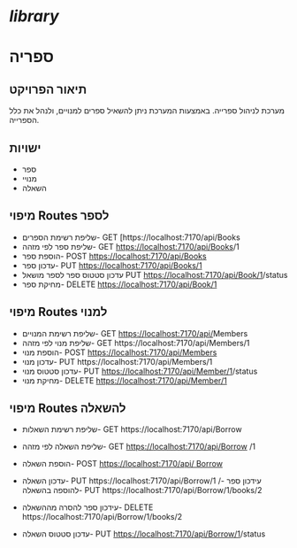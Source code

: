 # *library*

# ספריה

## תיאור הפרויקט

מערכת לניהול ספרייה. באמצעות המערכת ניתן להשאיל ספרים למנויים, ולנהל את כלל הספרייה.


## ישויות
 - ספר
 - מנויי
 - השאלה

## מיפוי Routes לספר
 

 - שליפת רשימת הספרים- GET [https://localhost:7170/api/Books
 - שליפת ספר לפי מזהה- GET
   [https://localhost:7170/api/Books](https://library.co.il/books)/1
 - הוספת ספר-  POST [https://localhost:7170/api/Books](https://api/Books%20) 
 - עדכון ספר- PUT [https://localhost:7170/api/Books/1](https://api/Books/1)
 - עדכון סטטוס ספר לספר מושאל PUT [https://localhost:7170/api/Book/1](https://api/Book/1)/status
 -  מחיקת ספר- DELETE [https://localhost:7170/api/Book/1](https://api/Member/1)

## מיפוי Routes למנוי

 - שליפת רשימת המנויים- GET [https://localhost:7170/api/](https://api/)Members 
 - שליפת מנוי לפי מזהה- GET https://localhost:7170/api/Members/1
 - הוספת מנוי- POST [https://localhost:7170/api/Members](https://api/Members) 
 - עדכון מנוי- PUT https://localhost:7170/api/Members/1
 - עדכון סטטוס מנוי-  PUT
   [https://localhost:7170/api/Member/1](https://api/Member/1)/status 
 - מחיקת מנוי- DELETE [https://localhost:7170/api/Member/1](https://api/Member/1)

## מיפוי Routes להשאלה

 -  שליפת רשימת השאלות- GET https://localhost:7170/api/Borrow
 - שליפת השאלה לפי מזהה- GET
   [https://localhost:7170/api/Borrow](https://api/Borrow%20) /1
 - הוספת השאלה-  POST [https://localhost:7170/api/  Borrow](https://api/%20Borrow%20)
 - עדכון השאלה- PUT https://localhost:7170/api/Borrow/1
 /-  עידכון ספר להוספה בהשאלה- PUT https://localhost:7170/api/Borrow/1/books/2
 -  עידכון ספר להסרה מההשאלה- DELETE https://localhost:7170/api/Borrow/1/books/2

 - עדכון סטטוס השאלה-  PUT
   [https://localhost:7170/api/Borrow/1](https://api/Borrow/1)/status 
